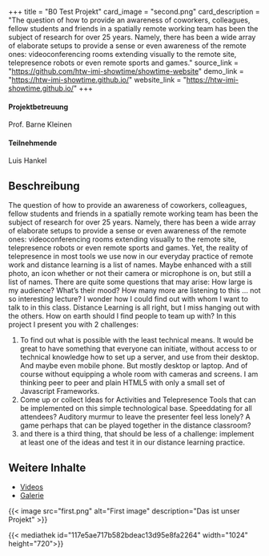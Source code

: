 +++
title = "B0 Test Projekt"
card_image = "second.png"
card_description = "The question of how to provide an awareness of coworkers, colleagues, fellow students and friends in a spatially remote working team has been the subject of research for over 25 years. Namely, there has been a wide array of elaborate setups to provide a sense or even awareness of the remote ones: videoconferencing rooms extending visually to the remote site, telepresence robots or even remote sports and games."
source_link = "https://github.com/htw-imi-showtime/showtime-website"
demo_link = "https://htw-imi-showtime.github.io/"
website_link = "https://htw-imi-showtime.github.io/"
+++

#### Projektbetreuung
Prof. Barne Kleinen

#### Teilnehmende
Luis Hankel

## Beschreibung
The question of how to provide an awareness of coworkers, colleagues, fellow students and friends in a spatially remote working team has been the subject of research for over 25 years. Namely, there has been a wide array of elaborate setups to provide a sense or even awareness of the remote ones: videoconferencing rooms extending visually to the remote site, telepresence robots or even remote sports and games.
Yet, the reality of telepresence in most tools we use now in our everyday practice of remote work and distance learning is a list of names. Maybe enhanced with a still photo, an icon whether or not their camera or microphone is on, but still a list of names. There are quite some questions that may arise:
How large is my audience? What’s their mood? How many more are listening to this … not so interesting lecture? I wonder how I could find out with whom I want to talk to in this class. Distance Learning is all right, but I miss hanging out with the others. How on earth should I find people to team up with?
In this project I present you with 2 challenges:
1. To find out what is possible with the least technical means. It would be great to have something that everyone can initiate, without access to or technical knowledge how to set up a server, and use from their desktop. And maybe even mobile phone. But mostly desktop or laptop. And of course without equipping a whole room with cameras and screens. I am thinking peer to peer and plain HTML5 with only a small set of Javascript Frameworks.
2. Come up or collect Ideas for Activities and Telepresence Tools that can be implemented on this simple technological base. Speeddating for all attendees? Auditory murmur to leave the presenter feel less lonely? A game perhaps that can be played together in the distance classroom?
3. and there is a third thing, that should be less of a challenge: implement at least one of the ideas and test it in our distance learning practice.

## Weitere Inhalte
* [Videos](videos)
* [Galerie](galerie)

{{< image src="first.png" alt="First image" description="Das ist unser Projekt" >}}

{{< mediathek id="117e5ae717b582bdeac13d95e8fa2264" width="1024" height="720">}}
